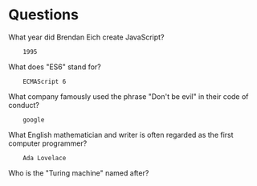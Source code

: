 # Questions

What year did Brendan Eich create JavaScript?

```
    1995
```

What does "ES6" stand for?

```
    ECMAScript 6
```

What company famously used the phrase "Don't be evil" in their code of conduct?

```
    google
```

What English mathematician and writer is often regarded as the first computer programmer?

```
    Ada Lovelace
```

Who is the "Turing machine" named after?

```

```
